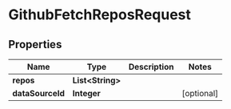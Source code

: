 

# GithubFetchReposRequest


## Properties

| Name | Type | Description | Notes |
|------------ | ------------- | ------------- | -------------|
|**repos** | **List&lt;String&gt;** |  |  |
|**dataSourceId** | **Integer** |  |  [optional] |



